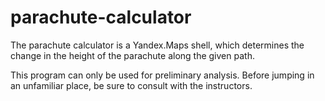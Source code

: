 # parachute-calculator

The parachute calculator is a Yandex.Maps shell, which
determines the change in the height of the parachute along the given path.

This program can only be used for preliminary analysis.
Before jumping in an unfamiliar place, be sure to consult with the instructors.